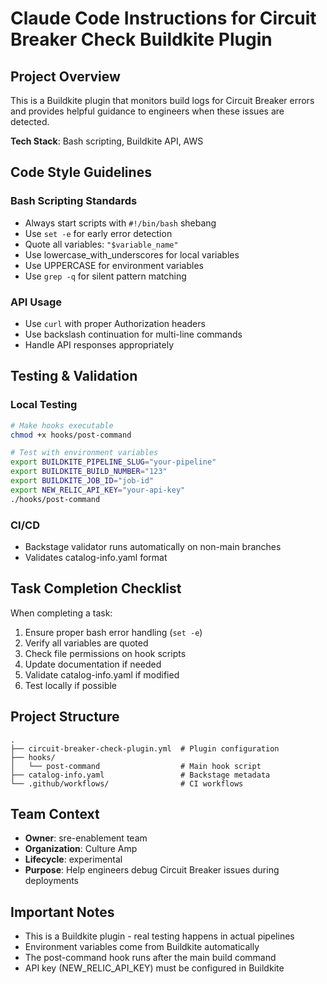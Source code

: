 # Claude Code Instructions for Circuit Breaker Check Buildkite Plugin

## Project Overview
This is a Buildkite plugin that monitors build logs for Circuit Breaker errors and provides helpful guidance to engineers when these issues are detected.

**Tech Stack**: Bash scripting, Buildkite API, AWS

## Code Style Guidelines

### Bash Scripting Standards
- Always start scripts with `#!/bin/bash` shebang
- Use `set -e` for early error detection
- Quote all variables: `"$variable_name"`
- Use lowercase_with_underscores for local variables
- Use UPPERCASE for environment variables
- Use `grep -q` for silent pattern matching

### API Usage
- Use `curl` with proper Authorization headers
- Use backslash continuation for multi-line commands
- Handle API responses appropriately

## Testing & Validation

### Local Testing
```bash
# Make hooks executable
chmod +x hooks/post-command

# Test with environment variables
export BUILDKITE_PIPELINE_SLUG="your-pipeline"
export BUILDKITE_BUILD_NUMBER="123"
export BUILDKITE_JOB_ID="job-id"
export NEW_RELIC_API_KEY="your-api-key"
./hooks/post-command
```

### CI/CD
- Backstage validator runs automatically on non-main branches
- Validates catalog-info.yaml format

## Task Completion Checklist
When completing a task:
1. Ensure proper bash error handling (`set -e`)
2. Verify all variables are quoted
3. Check file permissions on hook scripts
4. Update documentation if needed
5. Validate catalog-info.yaml if modified
6. Test locally if possible

## Project Structure
```
.
├── circuit-breaker-check-plugin.yml  # Plugin configuration
├── hooks/
│   └── post-command                  # Main hook script
├── catalog-info.yaml                 # Backstage metadata
└── .github/workflows/                # CI workflows
```

## Team Context
- **Owner**: sre-enablement team
- **Organization**: Culture Amp
- **Lifecycle**: experimental
- **Purpose**: Help engineers debug Circuit Breaker issues during deployments

## Important Notes
- This is a Buildkite plugin - real testing happens in actual pipelines
- Environment variables come from Buildkite automatically
- The post-command hook runs after the main build command
- API key (NEW_RELIC_API_KEY) must be configured in Buildkite

